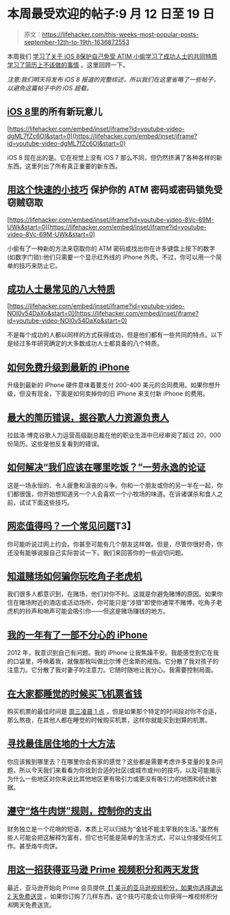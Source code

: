 # 本周最受欢迎的帖子:9 月 12 日至 19 日

> 原文：<https://lifehacker.com/this-weeks-most-popular-posts-september-12th-to-19th-1636872553>

本周我们 [学习了关于 iOS 8](https://lifehacker.com/all-the-new-stuff-in-ios-8-1584893352)[保护自己免受 ATIM 小偷](http://lifehacker.com/protect-your-atm-pin-or-lock-combo-from-thieves-with-th-1635396534)[学习了成功人士的共同特质](http://lifehacker.com/the-eight-most-common-traits-of-successful-people-1635017441)[学习了简历上不该做的事情](http://lifehacker.com/the-biggest-resume-mistakes-according-to-googles-head-1636446614) 。这里回顾一下。



*注意:我们明天将发布 iOS 8 报道的完整综述，所以我们在这里省略了一些帖子，以避免这篇帖子中的 iOS 超载。*

## [iOS 8](http://lifehacker.com/all-the-new-stuff-in-ios-8-1584893352)里的所有新玩意儿

 [https://lifehacker.com/embed/inset/iframe?id=youtube-video-dgML7fZc6OI&start=0](https://lifehacker.com/embed/inset/iframe?id=youtube-video-dgML7fZc6OI&start=0) 

iOS 8 现在出的是。它在视觉上没有 iOS 7 那么不同，但仍然挤满了各种各样的新东西。这里列出了所有真正重要的新东西。

## [用这个快速的小技巧](http://lifehacker.com/protect-your-atm-pin-or-lock-combo-from-thieves-with-th-1635396534) 保护你的 ATM 密码或密码锁免受窃贼窃取

 [https://lifehacker.com/embed/inset/iframe?id=youtube-video-8Vc-69M-UWk&start=0](https://lifehacker.com/embed/inset/iframe?id=youtube-video-8Vc-69M-UWk&start=0) 

小偷有了一种新的方法来窃取你的 ATM 密码或找出你在许多键盘上按下的数字(如数字门锁):他们只需要一个显示红外线的 iPhone 外壳。不过，你可以用一个简单的技巧来防止它。

## [成功人士最常见的八大特质](http://lifehacker.com/the-eight-most-common-traits-of-successful-people-1635017441)

 [https://lifehacker.com/embed/inset/iframe?id=youtube-video-NOl0v54DaXo&start=0](https://lifehacker.com/embed/inset/iframe?id=youtube-video-NOl0v54DaXo&start=0) 

不是每个成功的人都以同样的方式获得成功，但是他们都有一些共同的特点。以下是经过多年研究确定的大多数成功人士都具备的八个特质。

## [如何免费升级到最新的 iPhone](http://lifehacker.com/how-to-upgrade-to-the-latest-iphone-for-free-5636975)

升级到最新的 iPhone 硬件意味着要支付 200-400 美元的合同费用。如果你想升级，但没有现金，下面是如何卖掉你的旧 iPhone 来支付新 iPhone 的费用。

## [最大的简历错误，据谷歌人力资源负责人](http://lifehacker.com/the-biggest-resume-mistakes-according-to-googles-head-1636446614)

拉兹洛·博克谷歌人力运营高级副总裁在他的职业生涯中已经审阅了超过 20，000 份简历。这些是他反复看到的错误。

## [如何解决“我们应该在哪里吃饭？”一劳永逸的论证](http://lifehacker.com/how-to-solve-the-where-should-we-eat-argument-once-a-1634801417)

这是一场永恒的、令人疲惫和沮丧的斗争。你和一个朋友或你的另一半在一起，你们都很饿，你开始想知道另一个人会喜欢一个小牧场的味道。在诉诸谋杀和食人之前，试试下面这些技巧。

## [网恋值得吗？一个常见问题](http://lifehacker.com/is-online-dating-worth-it-an-faq-1633598636)T3】

你可能听说过网上约会。你甚至可能有几个朋友这样做。但是，尽管你很好奇，你还没有能够说服自己实际尝试一下。我们来回答你的一些迫切问题。

## [知道赌场如何骗你玩吃角子老虎机](http://lifehacker.com/know-how-casinos-trick-you-into-playing-slot-machines-1634143915)

我们很多人都意识到，在赌场，他们对你不利。这就是你避免赌博的原因。如果你住在赌场附近的酒店或活动场所，你可能只是“涉猎”即使你通常不赌博，吃角子老虎机的铃声和哨声可能会吸引你——但这是赌场赚钱的地方。

## [我的一年有了一部不分心的 iPhone](http://lifehacker.com/my-year-with-a-distraction-free-iphone-1634907314)

2012 年，我意识到自己有问题。我的 iPhone 让我焦躁不安。我能感觉到它在我的口袋里，呼唤着我，就像那枚叫做比尔博·巴金斯的戒指。它分散了我对孩子的注意力。它分散了我对妻子的注意力。它随时随地让我分心。我需要控制局面。

## [在大家都睡觉的时候买飞机票省钱](http://lifehacker.com/buy-airplane-tickets-when-everyone-is-sleeping-to-save-1634772326)

购买机票的最佳时间是 [周三凌晨 1 点](http://lifehacker.com/the-best-time-and-time-of-day-to-book-airline-tickets-1507704370) ，但是如果那个特定的时间段对你不合适，那么熬夜，在其他人都在睡觉的时候购买机票，这样你就能买到划算的机票。

## [寻找最佳居住地的十大方法](http://lifehacker.com/top-10-ways-to-find-the-best-place-to-live-1634031154)

你应该搬到哪里去？在哪里你会有家的感觉？这些都是需要考虑许多变量的复杂问题，所以今天我们来看看为你找到合适的社区(或城市或州)的技巧，以及可能揭示为什么一些地区对你来说比其他地区更有吸引力或更没有吸引力的地图和统计数据。

## [遵守“烙牛肉饼”规则，控制你的支出](http://lifehacker.com/observe-the-burger-flipping-rule-to-keep-your-spendin-1634849815)

财务独立是一个花哨的短语，本质上可以归结为“金钱不能主宰我的生活。”虽然有些人可能会把这解释为富有，但它也可能是简单的生活方式，可以让你接受任何工作。甚至烙牛肉饼。

## [用这一招获得亚马逊 Prime 视频积分和两天发货](http://lifehacker.com/get-amazon-prime-video-credit-and-two-day-shipping-with-1633649981)

最近，亚马逊开始向 Prime 会员提供[【1 美元的亚马逊视频积分，如果你选择退出 2 天免费送货](http://lifehacker.com/opt-out-of-amazon-prime-s-free-two-day-shipping-earn-1613594987) 。如果你订购了几样东西，这个技巧可能会让你获得一堆视频积分*和*两天免费送货。